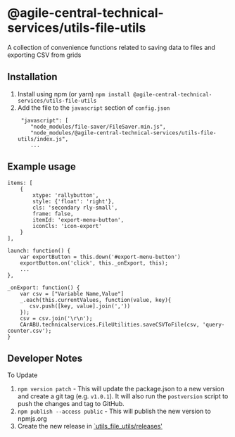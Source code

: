 # @agile-central-technical-services/utils-file-utils

A collection of convenience functions related to saving data to files and exporting CSV from grids


## Installation
1. Install using npm (or yarn) `npm install @agile-central-technical-services/utils-file-utils`
2. Add the file to the `javascript` section of `config.json`
    ```
     "javascript": [
        "node_modules/file-saver/FileSaver.min.js",
        "node_modules/@agile-central-technical-services/utils-file-utils/index.js",
        ...
    ```
## Example usage

```
items: [
    {
        xtype: 'rallybutton',
        style: {'float': 'right'},
        cls: 'secondary rly-small',
        frame: false,
        itemId: 'export-menu-button',
        iconCls: 'icon-export'
    }
],

launch: function() {
    var exportButton = this.down('#export-menu-button')
    exportButton.on('click', this._onExport, this);
    ...
},

_onExport: function() {
    var csv = ["Variable Name,Value"]
    _.each(this.currentValues, function(value, key){
       csv.push([key, value].join(',')) 
    });
    csv = csv.join('\r\n');
    CArABU.technicalservices.FileUtilities.saveCSVToFile(csv, 'query-counter.csv');
}
```

## Developer Notes
To Update
1. `npm version patch` - This will update the package.json to a new version and create a git tag (e.g. `v1.0.1`). It will also run the `postversion` script
to push the changes and tag to GitHub.
2. `npm publish --access public` - This will publish the new version to npmjs.org
3. Create the new release in [`utils_file_utils/releases'](https://github.com/RallyTechServices/utils_file_utils/releases)

